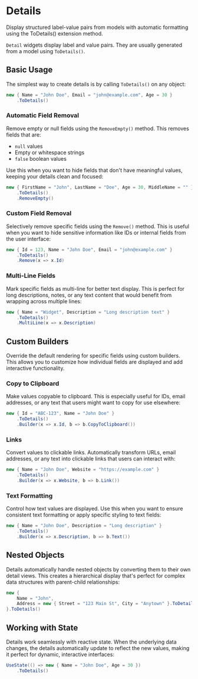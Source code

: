 # Details

<Ingress>
Display structured label-value pairs from models with automatic formatting using the ToDetails() extension method.
</Ingress>

`Detail` widgets display label and value pairs. They are usually generated from a model using `ToDetails()`.

## Basic Usage

The simplest way to create details is by calling `ToDetails()` on any object:

```csharp demo-tabs
new { Name = "John Doe", Email = "john@example.com", Age = 30 }
    .ToDetails()
```

### Automatic Field Removal

Remove empty or null fields using the `RemoveEmpty()` method. This removes fields that are:

- `null` values
- Empty or whitespace strings
- `false` boolean values

Use this when you want to hide fields that don't have meaningful values, keeping your details clean and focused:

```csharp demo-tabs
new { FirstName = "John", LastName = "Doe", Age = 30, MiddleName = "" }
    .ToDetails()
    .RemoveEmpty()
```

### Custom Field Removal

Selectively remove specific fields using the `Remove()` method. This is useful when you want to hide sensitive information like IDs or internal fields from the user interface:

```csharp demo-tabs
new { Id = 123, Name = "John Doe", Email = "john@example.com" }
    .ToDetails()
    .Remove(x => x.Id)
```

### Multi-Line Fields

Mark specific fields as multi-line for better text display. This is perfect for long descriptions, notes, or any text content that would benefit from wrapping across multiple lines:

```csharp demo-tabs
new { Name = "Widget", Description = "Long description text" }
    .ToDetails()
    .MultiLine(x => x.Description)
```

## Custom Builders

Override the default rendering for specific fields using custom builders. This allows you to customize how individual fields are displayed and add interactive functionality.

### Copy to Clipboard

Make values copyable to clipboard. This is especially useful for IDs, email addresses, or any text that users might want to copy for use elsewhere:

```csharp demo-tabs
new { Id = "ABC-123", Name = "John Doe" }
    .ToDetails()
    .Builder(x => x.Id, b => b.CopyToClipboard())
```

### Links

Convert values to clickable links. Automatically transform URLs, email addresses, or any text into clickable links that users can interact with:

```csharp demo-tabs
new { Name = "John Doe", Website = "https://example.com" }
    .ToDetails()
    .Builder(x => x.Website, b => b.Link())
```

### Text Formatting

Control how text values are displayed. Use this when you want to ensure consistent text formatting or apply specific styling to text fields:

```csharp demo-tabs
new { Name = "John Doe", Description = "Long description" }
    .ToDetails()
    .Builder(x => x.Description, b => b.Text())
```

## Nested Objects

Details automatically handle nested objects by converting them to their own detail views. This creates a hierarchical display that's perfect for complex data structures with parent-child relationships:

```csharp demo-tabs
new { 
    Name = "John", 
    Address = new { Street = "123 Main St", City = "Anytown" }.ToDetails() 
}.ToDetails()
```

## Working with State

Details work seamlessly with reactive state. When the underlying data changes, the details automatically update to reflect the new values, making it perfect for dynamic, interactive interfaces:

```csharp demo-tabs
UseState(() => new { Name = "John Doe", Age = 30 })
    .ToDetails()
```

<WidgetDocs Type="Ivy.Details" ExtensionTypes="Ivy.Builders.DetailsBuilderExtensions" SourceUrl="https://github.com/Ivy-Interactive/Ivy-Framework/blob/main/Ivy/Builders/DetailsBuilder.cs"/>
